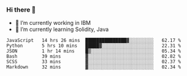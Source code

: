 ### Hi there 👋

<!--
**mathcodeman/mathcodeman** is a ✨ _special_ ✨ repository because its `README.md` (this file) appears on your GitHub profile.

Here are some ideas to get you started:

- 🔭 I’m currently working on ...
- 🌱 I’m currently learning ...
- 👯 I’m looking to collaborate on ...
- 🤔 I’m looking for help with ...
- 💬 Ask me about ...
- 📫 How to reach me: ...
- 😄 Pronouns: ...
- ⚡ Fun fact: ...
-->

- 🔭 I’m currently working in IBM
- 🌱 I’m currently learning Solidity, Java

<!--START_SECTION:waka-->

```text
JavaScript   14 hrs 26 mins  ███████████████▓░░░░░░░░░   62.17 %
Python       5 hrs 10 mins   █████▓░░░░░░░░░░░░░░░░░░░   22.31 %
JSON         1 hr 14 mins    █▒░░░░░░░░░░░░░░░░░░░░░░░   05.34 %
Bash         39 mins         ▓░░░░░░░░░░░░░░░░░░░░░░░░   02.82 %
SCSS         33 mins         ▓░░░░░░░░░░░░░░░░░░░░░░░░   02.37 %
Markdown     32 mins         ▓░░░░░░░░░░░░░░░░░░░░░░░░   02.34 %
```

<!--END_SECTION:waka-->
